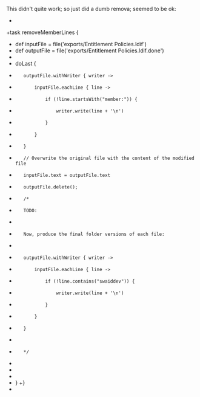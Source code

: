 This didn't quite work; so just did a dumb remova; seemed to be ok:

+
+task removeMemberLines {
+    def inputFile = file('exports/Entitlement Policies.ldif')
+    def outputFile = file('exports/Entitlement Policies.ldif.done')
+
+    doLast {
+        outputFile.withWriter { writer ->
+            inputFile.eachLine { line ->
+                if (!line.startsWith("member:")) {
+                    writer.write(line + '\n')
+                }
+            }
+        }
+        // Overwrite the original file with the content of the modified file
+        inputFile.text = outputFile.text
+        outputFile.delete();
+        /*
+        TODO:
+
+        Now, produce the final folder versions of each file:
+
+        outputFile.withWriter { writer ->
+            inputFile.eachLine { line ->
+                if (!line.contains("swaiddev")) {
+                    writer.write(line + '\n')
+                }
+            }
+        }
+
+        */
+
+
+
+    }
+}
+
